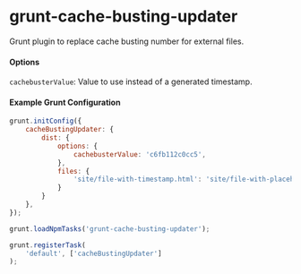 # grunt-cache-busting-updater
Grunt plugin to replace cache busting number for external files.

#### Options
`cachebusterValue`: Value to use instead of a generated timestamp.

#### Example Grunt Configuration

```javascript
grunt.initConfig({
    cacheBustingUpdater: {
        dist: {
            options: {
                cachebusterValue: 'c6fb112c0cc5',
            },
            files: {
                'site/file-with-timestamp.html': 'site/file-with-placeholder.html'
            }
        }
    },
});

grunt.loadNpmTasks('grunt-cache-busting-updater');

grunt.registerTask(
    'default', ['cacheBustingUpdater']
);
```
